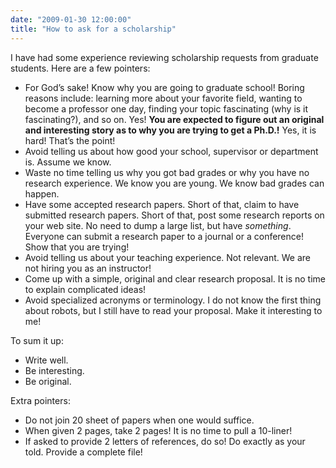 ```yaml
---
date: "2009-01-30 12:00:00"
title: "How to ask for a scholarship"
---
```




I have had some experience reviewing scholarship requests from graduate students. Here are a few pointers:

- For God&rsquo;s sake! Know why you are going to graduate school! Boring reasons include: learning more about your favorite field, wanting to become a professor one day, finding your topic fascinating (why is it fascinating?), and so on. Yes! __You are expected to figure out an original and interesting story as to why you are trying to get a Ph.D.!__ Yes, it is hard! That&rsquo;s the point!
- Avoid telling us about how good your school, supervisor or department is. Assume we know.
- Waste no time telling us why you got bad grades or why you have no research experience. We know you are young. We know bad grades can happen.
- Have some accepted research papers. Short of that, claim to have submitted research papers. Short of that, post some research reports on your web site. No need to dump a large list, but have <em>something</em>. Everyone can submit a research paper to a journal or a conference! Show that you are trying!
- Avoid telling us about your teaching experience. Not relevant. We are not hiring you as an instructor!
- Come up with a simple, original and clear research proposal. It is no time to explain complicated ideas!
- Avoid specialized acronyms or terminology. I do not know the first thing about robots, but I still have to read your proposal. Make it interesting to me!


To sum it up:

- Write well.
- Be interesting.
- Be original.


Extra pointers:

- Do not join 20 sheet of papers when one would suffice.
- When given 2 pages, take 2 pages! It is no time to pull a 10-liner!
- If asked to provide 2 letters of references, do so! Do exactly as your told. Provide a complete file!


